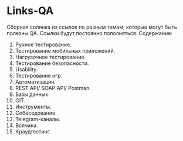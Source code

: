 # Links-QA
Сборная солянка из ссылок по разным темам, которые могут быть полезны QA. Ссылки будут постоянно пополняться.
Содержание: 
1. Ручное тестирование.
2. Тестирование мобильных приложений.
3. Нагрузочное тестирование.
4. Тестирование безопасности.
5. Usability.
6. Тестирование игр.
7. Автоматизация.
8. REST API/ SOAP API/ Postman.
9. Базы данных.
10. GIT.
11. Инструменты.
12. Собеседование.
13. Telegram-каналы.
14. Всячина.
15. Краудтестинг.
